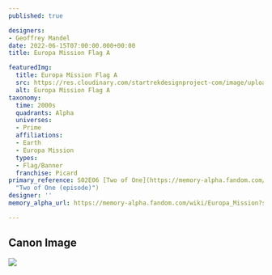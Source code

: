```yaml
---
published: true

designers:
- Geoffrey Mandel
date: 2022-06-15T07:00:00.000+00:00
title: Europa Mission Flag A

featuredImg:
  title: Europa Mission Flag A
  src: https://res.cloudinary.com/startrekdesignproject-com/image/upload/v1655234395/Europa-Flag.png
  alt: Europa Mission Flag A
taxonomy:
  time: 2000s
  quadrants: Alpha
  universes:
  - Prime
  affiliations:
  - Earth
  - Europa Mission
  types:
  - Flag/Banner
  franchise: Picard
primary_reference: S02E06 [Two of One](https://memory-alpha.fandom.com/wiki/Two_of_One_(episode)
  "Two of One (episode)")
designer: ''
memory_alpha_url: https://memory-alpha.fandom.com/wiki/Europa_Mission?so=search

---
```

## Canon Image

![](https://res.cloudinary.com/startrekdesignproject-com/image/upload/v1655234395/Europa-Flag_PIC-2x6-1.jpg)